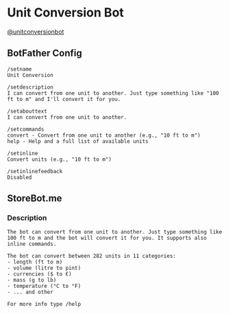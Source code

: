 # Unit Conversion Bot
[@unitconversionbot](http://telegram.me/UnitConversionBot)

## BotFather Config
```
/setname
Unit Conversion

/setdescription
I can convert from one unit to another. Just type something like "100 ft to m" and I'll convert it for you.

/setabouttext
I can convert from one unit to another.

/setcommands
convert - Convert from one unit to another (e.g., "10 ft to m")
help - Help and a full list of available units

/setinline
Convert units (e.g., "10 ft to m")

/setinlinefeedback
Disabled
```


## StoreBot.me
### Description
```
The bot can convert from one unit to another. Just type something like 100 ft to m and the bot will convert it for you. It supports also inline commands.

The bot can convert between 282 units in 11 categories:
- length (ft to m)
- volume (litre to pint)
- currencies ($ to €)
- mass (g to lb)
- temperature (°C to °F)
- ... and other

For more info type /help
```
